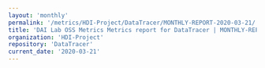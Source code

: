 ```yaml
---
layout: 'monthly'
permalink: '/metrics/HDI-Project/DataTracer/MONTHLY-REPORT-2020-03-21/'
title: 'DAI Lab OSS Metrics Metrics report for DataTracer | MONTHLY-REPORT-2020-03-21'
organization: 'HDI-Project'
repository: 'DataTracer'
current_date: '2020-03-21'
---
```

